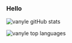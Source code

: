 ### Hello

![vanyle gitHub stats](https://github-readme-stats.vercel.app/api?username=vanyle&show_icons=true&bg_color=30,e96443,904e95&title_color=fff&text_color=fff)

![vanyle top languages](https://github-readme-stats.vercel.app/api/top-langs/?username=vanyle&layout=compact&bg_color=30,e96443,904e95&title_color=fff&text_color=fff)

